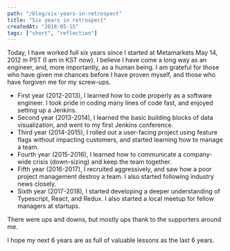 ```yaml
---
path: "/blog/six-years-in-retrospect"
title: "Six years in retrospect"
createdAt: "2018-05-15"
tags: ["short", "reflection"]
---
```


Today, I have worked full six years since I started at Metamarkets May 14, 2012 in PST (I am in KST now). I believe I have come a long way as an engineer, and, more importantly, as a human being. I am grateful for those who have given me chances before I have proven myself, and those who have forgiven me for my screw-ups.

* First year (2012-2013), I learned how to code properly as a software engineer. I took pride in coding many lines of code fast, and enjoyed setting up a Jenkins.
* Second year (2013-2014), I learned the basic building blocks of data visualization, and went to my first Jenkins conference.
* Third year (2014-2015), I rolled out a user-facing project using feature flags without impacting customers, and started learning how to manage a team.
* Fourth year (2015-2016), I learned how to communicate a company-wide crisis (down-sizing) and keep the team together.
* Fifth year (2016-2017), I recruited aggressively, and saw how a poor project management destroy a team. I also started following industry news closely.
* Sixth year (2017-2018), I started developing a deeper understanding of Typescript, React, and Redux. I also started a local meetup for fellow managers at startups.

There were ups and downs, but mostly ups thank to the supporters around me.

I hope my next 6 years are as full of valuable lessons as the last 6 years.
